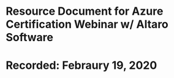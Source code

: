 # Resource Document for Azure Certification Webinar w/ Altaro Software
# Recorded: Febraury 19, 2020
